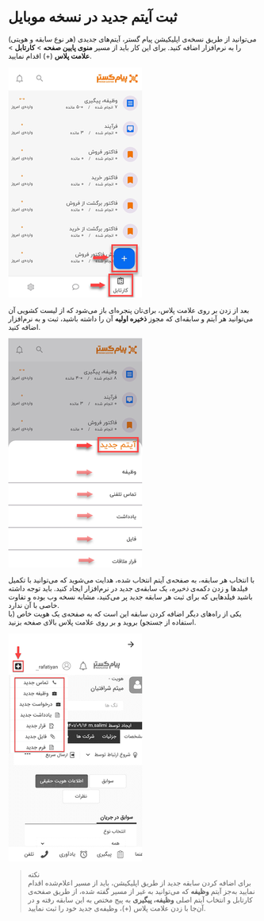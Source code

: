 # ثبت آیتم جدید در نسخه موبایل

می‌توانید از طریق نسخه‌ی اپلیکیشن پیام گستر، آیتم‌های جدیدی (هر نوع سابقه و هویتی) را به نرم‌افزار اضافه کنید.
برای این کار باید از مسیر **منوی پایین صفحه** > **کارتابل** > **علامت پلاس** (+) اقدام نمایید.

![ثبت و ایجاد سابقه جدید](./Images/CreateNewRecords.png)

بعد از زدن بر روی علامت پلاس، برای‌تان پنجره‌ای باز می‌شود که از لیست کشویی آن می‌توانید هر آیتم و سابقه‌ای که مجوز **ذخیره اولیه** آن را داشته باشید، ثبت و به نرم‌افزار اضافه کنید.<br>

![عناوین سوابق جدید](./Images/NewRecordTitles.png)

با انتخاب هر سابقه، به صفحه‌ی آیتم انتخاب شده، هدایت می‌شوید که می‌توانید با تکمیل فیلدها و زدن دکمه‌ی *ذخیره*، یک سابقه‌ی جدید در نرم‌افزار ایجاد کنید. باید توجه داشته باشید  فیلدهایی که برای ثبت هر سابقه جدید پر می‌کنید، مشابه نسخه وب بوده و تفاوت خاصی با آن ندارد.<br>
یکی از راه‌های دیگر اضافه کردن سابقه این است که به صفحه‌ی یک هویت خاص (با استفاده از جستجو) بروید و بر روی علامت پلاس بالای صفحه بزنید.<br>

![اضافه کردن سابقه از صفحه هویت](./Images/AddRecordsFromTheIdentityPage.png)

> نکته<br>
برای اضافه کردن سابقه جدید از طریق اپلیکیشن، باید از مسیر اعلام‌شده اقدام نمایید به‌جز آیتم  **وظیفه** که می‌توانید به غیر از مسیر گفته شده، از طریق صفحه‌ی کارتابل و انتخاب آیتم اصلی **وظیفه، پیگیری** به پیج مختص به این سابقه رفته و در آن‌جا با زدن علامت پلاس (+)، وظیفه‌ی جدید خود را ثبت نمایید.<br>
